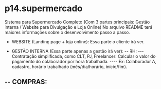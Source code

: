 # p14.supermercado
Sistema para Supermercado Completo (Com 3 partes principais: Gestão interna / Website para Divulgação e Loja Online) No arquivo README terá maiores informações sobre o desenvolvimento passo a passo.

- WEBSITE (Landing page + loja online): Essa parte o cliente irá ver.

- GESTÃO INTERNA (Essa parte apenas a gestão irá ver):
-- RH:
--- Contratação simplificada, como CLT, PJ, Freelancer: Calcular o valor do pagamento do colaborador por hora trabalhada.
---- Ex: Colaborador A, cadastro, horário trabalhado (mês/dia/horário, início/fim).

-- COMPRAS:
--- 
